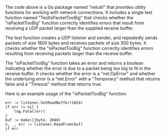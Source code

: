 The code above is a Go package named "netutil" that provides utility functions for working with network connections. It includes a single test function named "TestIsPacketTooBig" that checks whether the "isPacketTooBig" function correctly identifies errors that result from receiving a UDP packet larger than the supplied receive buffer.

The test function creates a UDP listener and sender, and repeatedly sends packets of size 1800 bytes and receives packets of size 300 bytes. It checks whether the "isPacketTooBig" function correctly identifies errors resulting from receiving packets larger than the receive buffer.

The "isPacketTooBig" function takes an error and returns a boolean indicating whether the error is due to a packet being too big to fit in the receive buffer. It checks whether the error is a "net.OpError" and whether the underlying error is a "net.Error" with a "Temporary" method that returns false and a "Timeout" method that returns true.

Here is an example usage of the "isPacketTooBig" function:

```
err := listener.SetReadBuffer(1024)
if err != nil {
    log.Fatal(err)
}
buf := make([]byte, 2048)
n, _, err := listener.ReadFrom(buf)
if err